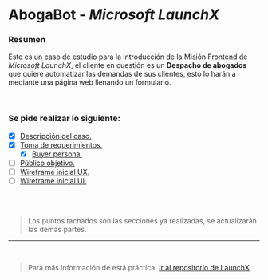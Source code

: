 # AbogaBot - *Microsoft LaunchX*

### **Resumen**
Este es un caso de estudio para la introducción de la Misión Frontend de *Microsoft LaunchX*, el cliente en cuestión es un **Despacho de abogados** que quiere automatizar las demandas de sus clientes, esto lo harán a mediante una página web llenando un formulario.

<br>

### **Se pide realizar lo siguiente:**
- [x] [Descripción del caso.](./01.-Abogabot-Descripcion.md)
- [X] [Toma de requerimientos.](./02.-Abogabot-Requerimientos.md)
  - [X] [Buyer persona.](./02.1.-Abogabot-BuyerPersona.md)
- [ ] [Público objetivo.](./03.-Abogabot-PublicoObjetivo.md)
- [ ] [Wireframe inicial UX.](./04.-Abogabot-WireframeUX.md)
- [ ] [Wireframe inicial UI.](./05.-Abogabot-WireframeUI.md)

<br>
<br>

> Los puntos tachados son las secciones ya realizadas, se actualizarán las demás partes.


---
<br>

> Para más información de está práctica: [Ir al repositorio de LaunchX](https://github.com/loo-kuhs/MisionFrontEnd-LaunchX/blob/main/01%20-%20INTRO/README.md) 